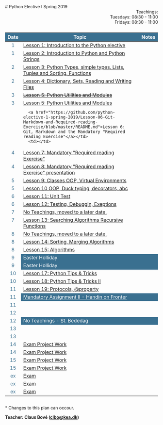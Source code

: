 <head>
  <style> 
    
    h1:first-of-type {display: none;}
    #github {text-align: right; margin:-50px 0 50px 0}
    #teachings {text-align: right; margin: 0px 0 10px 0}
    #tbl {display: inline-table}
    td {vertical-align: top;}
    thead th {background-color: #3a7090; color:#ffffff}
    td:nth-child(1) {color: #3a7090; text-align:center}
  </style>
</head>
# Python Elective I Spring 2019

<!-- <div id="github"><a href="https://github.com/python-elective-1-spring-2019/">GitHub</a>
</div> -->

<div id="teachings">
  Teachings: <br> Tuesdays: 08:30 - 11:00<br>Fridays: 08:30 - 11:00<br> 
</div>

<table id="tbl">
  <thead>
  <tr>
      <th>Date</th>
      <th>Topic</th>
      <th>Notes</th>
  </tr>
  </thead>
  <tbody>
  <tr>
      <td>1</td>
      <td>    
        <a href="https://github.com/python-elective-1-spring-2019/Lesson-01-Introduction-to-the-Python-elective/blob/master/README.md">Lesson 1: Introduction to the Python elective</a></td>
    <td></td>
  </tr>
  
  <tr>  
      <td>1</td>
      <td>
        <a href="https://github.com/python-elective-1-spring-2019/Lesson-02-Introduction-to-Python-and-Python-Strings/blob/master/README.md">Lesson 2: Introduction to Python and Python Strings</a></td>
      <td></td>
  </tr>
  
  <tr>
      <td>2</td>
      <td><a href="https://github.com/python-elective-1-spring-2019/Lesson-03-Python-Types-simple-types-Lists-Tuples-and-Sorting/blob/master/README.md">Lesson 3: Python Types, simple types, Lists, Tuples and Sorting, Functions</a></td>
      <td></td>
  </tr>
  
  <tr>    
      <td>2</td>
      <td><a href="https://github.com/python-elective-1-spring-2019/Lesson-04-Dictionary-Sets-Reading-and-Writing-Files/blob/master/README.md">Lesson 4: Dictionary, Sets, Reading and Writing Files</a></td>
      <td></td>
  </tr>
  
  <tr>
      <td>3</td>
      <td><a href="https://github.com/python-elective-1-spring-2019/Lesson-05-Python-Utilities-and-Modules/blob/master/README.md"><s>Lesson 5: Python Utilities and Modules</s></a></td>
      <td></td>
  </tr>  
  
  <tr>    
      <td>3</td> 
      <td><a href="https://github.com/python-elective-1-spring-2019/Lesson-05-Python-Utilities-and-Modules/blob/master/README.md">Lesson 5: Python Utilities and Modules</a><br>
      
      <a href="https://github.com/python-elective-1-spring-2019/Lesson-06-Git-Markdown-and-Required-reading-Exercise/blob/master/README.md">Lesson 6: Git, Markdown and the Mandatory "Required reading Exercise"</a></td>
      <td></td>
  </tr>
    <tr>     
      <td>4</td>
      <td><a href="https://github.com/python-elective-1-spring-2019/Lesson-07-Required-reading-Exercise/blob/master/README.md">Lesson 7: Mandatory "Required reading Exercise"</a></td>
      <td></td>
  </tr>
    <tr>
      <td>4</td>
      <td><a href="https://github.com/python-elective-1-spring-2019/Lesson-08-Required-reading-Exercise/blob/master/README.md">Lesson 8: Mandatory "Required reading Exercise" presentation</a></td>
      <td></td>
  </tr>
    <tr>   
      <td>5</td>
      <td><a href="https://github.com/python-elective-1-spring-2019/Lesson-09-Classes-OOP-Virtual-Environments-and-Packages">Lesson 9: Classes OOP, Virtual Environments</a></td>
      <td></td>
  </tr>
    <tr>  
      <td>5</td>
      <td><a href="https://github.com/python-elective-1-spring-2019/Lesson-10-oop-ducktyping-decorators-abc">Lesson 10 OOP, Duck typing, decorators, abc</a></td>
      <td></td>
  </tr>
  <tr> 
      <td>6</td>
      <td><a href="https://github.com/python-elective-1-spring-2019/Lesson-11-Unit-Test/blob/master/README.md">Lesson 11: Unit Test</a></td>
      <td></td>
  </tr>
  <tr>      
      <td>6</td>
      <td><a href="https://github.com/python-elective-1-spring-2019/Lesson-12-Testing-Debugging-Exeptions/blob/master/README.md">Lesson 12: Testing, Debuggin, Exeptions</a></td>
      <td></td>
  </tr>
  
  <tr>  
      <td>7</td>
      <td><a href="">No Teachings, moved to a later date.</a></td>
      <td></td>
  </tr>
  
  <tr> 
      <td>7</td>
      <td><a href="https://github.com/python-elective-1-spring-2019/Lesson-13-Searching-Algorithms-Recursive-Fuctions">Lesson 13: Searching Algorithms Recursive Functions</a></td>
      <td></td>
  </tr>

  <tr>  
      <td>8</td>
      <td><a href="">No Teachings, moved to a later date.</a></td>
      <td></td>
  </tr>
  
  <tr> 
      <td>8</td>
      <td><a href="https://github.com/python-elective-1-spring-2019/Lesson-14-Sorting-algorithms">Lesson 14: Sorting, Merging Algorithms</a></td>
      <td></td>
  </tr>
    <tr> 
      <td>8</td>
      <td><a href="https://github.com/python-elective-1-spring-2019/Lesson-15-Algorithms">Lesson 15: Algorithms</a></td>
      <td></td>
  </tr>
  <tr >
      <td>9</td>
      <td style="background-color: #3a7090; color:#fff">Easter Holliday</td>
      <td style="background-color: #3a7090; color:#fff"></td>
  </tr>
  <tr >
      <td>9</td>
      <td style="background-color: #3a7090; color:#fff">Easter Holliday</td>
      <td style="background-color: #3a7090; color:#fff"></td>
  </tr>
  <tr> 
      <td>10</td>
      <td><a href="https://github.com/python-elective-1-spring-2019/Lesson-17-Python-Tips-and-Tricks">Lesson 17: Python Tips & Tricks</a></td>
      <td></td>
  </tr>
  <tr>
      <td>10</td>
      <td><a href="">Lesson 18: Python Tips & Tricks II</a></td>
      <td></td>
  </tr>
    <tr>
      <td>11</td>
      <td><a href="">Lesson 19: Protocols, @property</a></td>
      <td></td>
  </tr>
    <tr>
      <td>11</td>
      <td style="background-color: #3a7090"><a href="https://github.com/python-elective-1-spring-2019/Mandatory_assignment_2/blob/master/README.md" style="color:#fff">Mandatory Assignment II - Handin on Fronter</a>
      </td>
      <td style="background-color: #3a7090; color:#fff"></td>
  </tr>
  <tr>
      <td>11</td>
      <td><a href=""></a></td>
      <td></td>
  </tr>
  <tr>
      <td>12</td>
      <td><a href=""></a></td>
      <td></td>
  </tr>
  <tr>
      <td>12</td>
      <td style="background-color: #3a7090; color:#fff">No Teachings - St. Bededag</td>
      <td style="background-color: #3a7090; color:#fff"></td>
  </tr>
  <tr>
      <td>13</td>
      <td><a href=""></a></td>
      <td></td>
  </tr>
  <tr>
      <td>13</td>
      <td><a href=""></a></td>
      <td></td>
  </tr>
  <tr>
      <td>14</td>
      <td><a href="https://github.com/python-elective-1-spring-2019/exam">Exam Project Work</a></td>
      <td></td>
  </tr>
  <tr>
      <td>14</td>
      <td><a href="https://github.com/python-elective-1-spring-2019/exam">Exam Project Work</a></td>
      <td></td>
  </tr>
  <tr>    
      <td>15</td>
      <td><a href="https://github.com/python-elective-1-spring-2019/exam">Exam Project Work</a></td>
      <td></td>
  </tr>
  <tr>
      <td>15</td>
      <td><a href="https://github.com/python-elective-1-spring-2019/exam">Exam Project Work</a></td>
      <td></td>
  </tr>
  <tr>
      <td>ex</td>
      <td><a href="https://github.com/python-elective-1-spring-2019/exam">Exam</a></td>
      <td></td>
  </tr>
  <tr>    
      <td>ex</td>
      <td><a href="https://github.com/python-elective-1-spring-2019/exam">Exam</a></td>
      <td></td>
  </tr>
  <tr>
      <td>ex</td>
      <td><a href="https://github.com/python-elective-1-spring-2019/exam">Exam</a></td>
      <td></td>
  </tr>

  </tbody>
</table>
            
\* Changes to this plan can occour. <br>

__Teacher: Claus Bové (clbo@kea.dk)__

<script>
 var dates = [

        {week : 1, date : '08-02'},

        {week : 2, date : '19-02'},
        {week : 2, date : '22-02'}, 

        {week : 2, date : '26-02'}, 
        {week : 2, date : '01-03'}, 

        {week : 3, date : '05-03'}, 
        {week : 3, date : '08-03'},

        {week : 4, date : '12-03'}, 
        {week : 4, date : '15-03'},

        {week : 5, date : '19-03'}, 
        {week : 5, date : '22-03'}, 

        {week : 6, date : '26-03'}, 
        {week : 6, date : '29-03'}, 

        {week : 7, date : '02-04'}, 
        {week : 7, date : '05-04'},

        {week : 8, date : '09-04'},
        {week : 8, date : '12-04'},

        // week 9 Easter
        {week : 9, date : '16-04'},        
        {week : 9, date : '19-04'},

        {week : 9, date : '23-04'},        
        {week : 9, date : '26-04'},

        {week : 10, date : '30-04'},
        {week : 10, date : '01-05'},
        {week : 10, date : '03-05'},

        {week : 11, date : '07-05'},
        {week : 11, date : '10-05'},

        {week : 12, date : '14-05'},
        {week : 12, date : '17-05'}, // st. bededag

        {week : 13, date : '21-05'},
        {week : 13, date : '24-05'},

        {week : 14, date : '28-05'},
        {week : 14, date : '31-05'},

       /* {week : 15, date : '04-06'},
        {week : 15, date : '07-06'},*/

        {week : 15, date : '14-06'},
        {week : 15, date : '17-06'}, 
        {week : 15, date : '18-06'}

    ]; 
  
 var table = document.getElementById("tbl");  
 var rows = table.getElementsByTagName("tr");
 
 for(i = 1; i < rows.length; i++){

     if(rows[i].getAttribute("class") === 'holliday'){
        i++;   
     }

      var tds = rows[i].getElementsByTagName("td"); 
      tds[0].innerHTML= dates[i-1].date + '-2019'; 
      // tds[1].innerHTML= dates[i-1].date + ' - 2018';  
    } 
 
</script>
